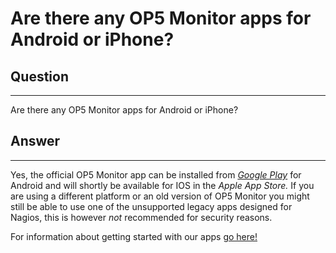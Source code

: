 # Are there any OP5 Monitor apps for Android or iPhone?

## Question

* * * * *

Are there any OP5 Monitor apps for Android or iPhone?

## Answer

* * * * *

Yes, the official OP5 Monitor app can be installed from *[Google Play](https://play.google.com/store/apps/details?id=com.op5.op5monitor&hl=en)* for Android and will shortly be available for IOS in the *Apple App Store.*
If you are using a different platform or an old version of OP5 Monitor you might still be able to use one of the unsupported legacy apps designed for Nagios, this is however *not* recommended for security reasons.

For information about getting started with our apps [go here!](https://kb.op5.com/display/HOWTOs/How+to+use+the+op5+Monitor+App)


